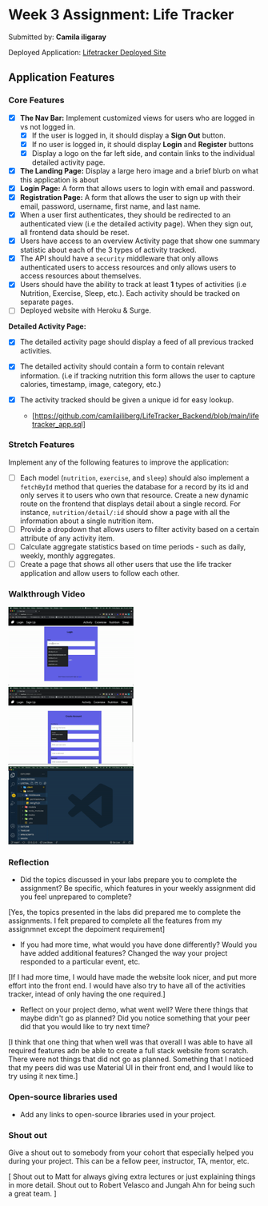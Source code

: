 # Week 3 Assignment: Life Tracker

Submitted by: **Camila iligaray**

Deployed Application: [Lifetracker Deployed Site](ADD_LINK_HERE)

## Application Features

### Core Features

- [x] **The Nav Bar:** Implement customized views for users who are logged in vs not logged in.
  - [x] If the user is logged in, it should display a **Sign Out** button.
  - [x] If no user is logged in, it should display **Login** and **Register** buttons
  - [x] Display a logo on the far left side, and contain links to the individual detailed activity page.
- [x] **The Landing Page:** Display a large hero image and a brief blurb on what this application is about
- [x] **Login Page:** A form that allows users to login with email and password.
- [x] **Registration Page:** A form that allows the user to sign up with their email, password, username, first name, and last name.
- [x] When a user first authenticates, they should be redirected to an authenticated view (i.e the detailed activity page). When they sign out, all frontend data should be reset.
- [x] Users have access to an overview Activity page that show one summary statistic about each of the 3 types of activity tracked.
- [x] The API should have a `security` middleware that only allows authenticated users to access resources and only allows users to access resources about themselves.
- [x] Users should have the ability to track at least **1** types of activities (i.e Nutrition, Exercise, Sleep, etc.). Each activity should be tracked on separate pages.
- [ ] Deployed website with Heroku & Surge.

**Detailed Activity Page:**

- [x] The detailed activity page should display a feed of all previous tracked activities.
- [x] The detailed activity should contain a form to contain relevant information. (i.e if tracking nutrition this form allows the user to capture calories, timestamp, image, category, etc.)
- [x] The activity tracked should be given a unique id for easy lookup.

  - [https://github.com/camilailiberg/LifeTracker_Backend/blob/main/lifetracker_app.sql]

### Stretch Features

Implement any of the following features to improve the application:

- [ ] Each model (`nutrition`, `exercise`, and `sleep`) should also implement a `fetchById` method that queries the database for a record by its id and only serves it to users who own that resource. Create a new dynamic route on the frontend that displays detail about a single record. For instance, `nutrition/detail/:id` should show a page with all the information about a single nutrition item.
- [ ] Provide a dropdown that allows users to filter activity based on a certain attribute of any activity item.
- [ ] Calculate aggregate statistics based on time periods - such as daily, weekly, monthly aggregates.
- [ ] Create a page that shows all other users that use the life tracker application and allow users to follow each other.

### Walkthrough Video

<img src="/gifts/Demo_Part_1.gif" width=250><br>
<img src="/gifts/Demo_Part_2.gif" width=250><br>
<img src="/gifts/Demo_Part_3.gif" width=250><br>

### Reflection

- Did the topics discussed in your labs prepare you to complete the assignment? Be specific, which features in your weekly assignment did you feel unprepared to complete?

[Yes, the topics presented in the labs did prepared me to complete the assignments. I felt prepared to complete all the features from my assignmnet except the depoiment requirement]

- If you had more time, what would you have done differently? Would you have added additional features? Changed the way your project responded to a particular event, etc.

[If I had more time, I would have made the website look nicer, and put more effort into the front end. I would have also try to have all of the activities tracker, intead of only having the one required.]

- Reflect on your project demo, what went well? Were there things that maybe didn't go as planned? Did you notice something that your peer did that you would like to try next time?

[I think that one thing that when well was that overall I was able to have all required features adn be able to create a full stack website from scratch. There were not things that did not go as planned. Something that I noticed that my peers did was use Material UI in their front end, and I would like to try using it nex time.]

### Open-source libraries used

- Add any links to open-source libraries used in your project.

### Shout out

Give a shout out to somebody from your cohort that especially helped you during your project. This can be a fellow peer, instructor, TA, mentor, etc.

[
Shout out to Matt for always giving extra lectures or just explaining things in more detail.
Shout out to Robert Velasco and Jungah Ahn for being such a great team.
]

